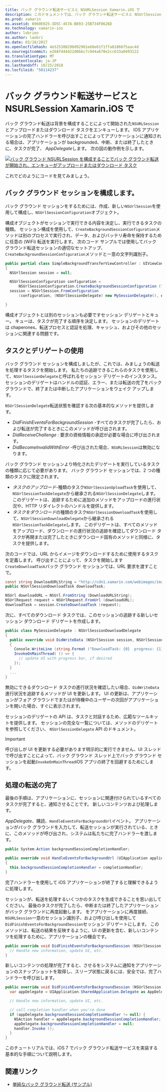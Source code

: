 ```yaml
---
title: バック グラウンド転送サービスと NSURLSession Xamarin.iOS で
description: このドキュメントでは、バック グラウンド転送サービスと NSUrlSession を使用して、大きなイメージのダウンロードを開始し、バック グラウンドでアプリを配置すると、そのダウンロードを続行する方法を説明するチュートリアルを提供します。
ms.prod: xamarin
ms.assetid: 6960E025-3D5C-457A-B893-25B734F8626D
ms.technology: xamarin-ios
author: lobrien
ms.author: laobri
ms.date: 03/18/2017
ms.openlocfilehash: 4e525388290d92901e68e61f1ffa81866f5aac4d
ms.sourcegitcommit: e268fd44422d0bbc7c944a678e2cc633a0493122
ms.translationtype: MT
ms.contentlocale: ja-JP
ms.lasthandoff: 10/25/2018
ms.locfileid: "50114237"
---
```

# <a name="background-transfer-and-nsurlsession-in-xamarinios"></a>バック グラウンド転送サービスと NSURLSession Xamarin.iOS で

バック グラウンド転送は背景を構成することによって開始された`NSURLSession`とアップロードまたはダウンロード タスクをエンキューします。 IOS アプリケーションの完了ハンドラーを呼び出すことによってアプリケーションに通知される場合は、アプリケーションが backgrounded、中断、または終了したときに、タスクが完了、 *AppDelegate*します。 次の図の動作例を示します。

 [![](background-transfer-walkthrough-images/transfer.png "バック グラウンド NSURLSession を構成することでバック グラウンド転送が開始され、エンキューがアップロードまたはダウンロード タスク")](background-transfer-walkthrough-images/transfer.png#lightbox)

これでどのようにコードを見てみましょう。

## <a name="configuring-a-background-session"></a>バック グラウンド セッションを構成します。

バック グラウンド セッションをするためには、作成、新しい`NSUrlSession`を使用して構成し、`NSUrlSessionConfiguration`オブジェクト。

構成オブジェクトがセッションで実行できる内容を決定し、実行できるタスクの種類。
セッション構成を使用して、`CreateBackgroundSessionConfiguration`メソッドは別のプロセスで実行され、データ、およびバッテリ寿命を保持するために任意の (WiFi) 転送を実行します。
次のコード サンプルでは使用してバック グラウンド転送セッションの適切なセットアップ、`CreateBackgroundSessionConfiguration`メソッドと一意の文字列識別子。

```csharp
public partial class SimpleBackgroundTransferViewController : UIViewController
{
  NSUrlSession session = null;

  NSUrlSessionConfiguration configuration =
      NSUrlSessionConfiguration.CreateBackgroundSessionConfiguration ("com.SimpleBackgroundTransfer.BackgroundSession");
  session = NSUrlSession.FromConfiguration
      (configuration, (NSUrlSessionDelegate) new MySessionDelegate(), new NSOperationQueue());

}
```

構成オブジェクトとは別のセッションも必要ですセッション デリゲートとキュー。
キューは、タスクが完了する順序を決定します。 セッションのデリゲートは chaperones、転送プロセスと認証を処理、キャッシュ、およびその他のセッションに関連する問題です。

## <a name="working-with-tasks-and-delegates"></a>タスクとデリゲートの使用

バック グラウンド セッションを構成しましたが、これでは、みましょうの転送を処理するタスクを開始します。 私たちの追跡できるこれらのタスクを使用して、`NSUrlSessionDelegate`と呼ばれるセッション デリゲートのインスタンス。 セッションのデリゲートはハンドルの認証、エラー、または転送の完了をバック グラウンドで、終了または中断したアプリケーションをウェイク アップします。

`NSUrlSessionDelegate`転送状態を確認する次の基本的なメソッドを提供します。

-  *DidFinishEventsForBackgroundSession* -すべてのタスクが完了したら、および転送が完了するときにこのメソッドが呼び出されます。
-  *DidReceiveChallenge* : 要求の資格情報の承認が必要な場合に呼び出されます。
-  *DidBecomeInvalidWithError* -呼び出された場合、`NSURLSession`は無効になります。


バック グラウンド セッションより特化されたデリゲートを実行しているタスクの種類に応じて必要があります。 バック グラウンド セッションでは、2 つの種類のタスクに限定されます。

-  *タスクのアップロード*-種類のタスク`NSUrlSessionUploadTask`を使用して、`NSUrlSessionTaskDelegate`から継承される`NSUrlSessionDelegate`します。 このデリゲートは、追跡するために追加のメソッドをアップロードの進行状況や、HTTP リダイレクトのハンドルを提供します。
-  *タスクをダウンロード*の種類のタスク`NSUrlSessionDownloadTask`を使用して、`NSUrlSessionDownloadDelegate`から継承される`NSUrlSessionTaskDelegate`します。 このデリゲートは、すべてのメソッドをアップロード、ダウンロードの進行状況の追跡を確認してダウンロード タスクが再開または完了したときにダウンロード固有のメソッドと同様に、タスクを提供します。


次のコードでは、URL からイメージをダウンロードするために使用するタスクを定義します。 呼び出すことによって、タスクを開始します`CreateDownloadTask`バック グラウンド セッションでは、URL 要求を渡すことで。

```csharp
const string DownloadURLString = "http://cdn1.xamarin.com/webimages/images/xamarin.png";
public NSUrlSessionDownloadTask downloadTask;

NSUrl downloadURL = NSUrl.FromString (DownloadURLString);
NSUrlRequest request = NSUrlRequest.FromUrl (downloadURL);
downloadTask = session.CreateDownloadTask (request);
```

次に、すべてのダウンロード タスクでは、このセッションの追跡する新しいセッション ダウンロード デリゲートを作成します。

```csharp
public class MySessionDelegate : NSUrlSessionDownloadDelegate
{
  public override void DidWriteData (NSUrlSession session, NSUrlSessionDownloadTask downloadTask, long bytesWritten, long totalBytesWritten, long totalBytesExpectedToWrite)
  {
    Console.WriteLine (string.Format ("DownloadTask: {0}  progress: {1}", downloadTask, progress));
    InvokeOnMainThread( () => {
      // update UI with progress bar, if desired
    });
  }
  ...
}
```

無効にできるダウンロード タスクの進行状況を確認したい場合、`DidWriteData`進行状況を追跡するメソッドが UI を更新します。 UI の更新は、アプリケーションがフォア グラウンドでまたはが待機中のユーザーの次回がアプリケーションを開いた場合、すぐに表示されます。

セッションのデリゲートの API は、タスクと対話するため、広範なツールキットを提供します。 セッションの完全な一覧については、メソッドのデリゲートを参照してください、 `NSUrlSessionDelegate` API のドキュメント。

> [!IMPORTANT]
> 呼び出しが UI を更新する必要があります明示的に実行できません、UI スレッドで呼び出すことによって、バック グラウンド スレッド上でバック グラウンド セッションを起動`InvokeOnMainThread`iOS アプリの終了を回避するためにします。 


## <a name="handling-transfer-completion"></a>処理の転送の完了

最後の手順は、アプリケーションに、セッションに関連付けられているすべてのタスクが完了すると、通知させることです。 新しいコンテンツおよび処理します。

*AppDelegate*、購読、`HandleEventsForBackgroundUrl`イベント。 アプリケーションがバック グラウンドを入力して、転送セッションが実行されている、ときに、このメソッドが呼び出され、システムは私たちに完了ハンドラーを渡します。

```csharp
public System.Action backgroundSessionCompletionHandler;

public override void HandleEventsForBackgroundUrl (UIApplication application, string sessionIdentifier, System.Action completionHandler)
{
  this.backgroundSessionCompletionHandler = completionHandler;
}
```

完了ハンドラーを使用して iOS アプリケーションが終了すると理解できるように処理します。

セッションが、転送を処理するいくつかのタスクを生成できることを思い出してください。 最後のタスクが完了したら、中断または終了したアプリケーションがバック グラウンドに再度起動します。 をアプリケーションに再度接続、`NSURLSession`一意のセッション識別子、および呼び出しを使用して`DidFinishEventsForBackgroundSession`セッション デリゲートにします。 このメソッドは、転送の結果を反映するように、UI の更新を含む、新しいコンテンツを処理するために、アプリケーションの機会です。

```csharp
public override void DidFinishEventsForBackgroundSession (NSUrlSession session) {
  // Handle new information, update UI, etc.
}
```

新しいコンテンツの処理が完了すると、させるをシステムに通知をアプリケーションのスナップショットを取得し、スリープ状態に戻るには、安全では、完了ハンドラーを呼び出します。

```csharp
public override void DidFinishEventsForBackgroundSession (NSUrlSession session) {
  var appDelegate = UIApplication.SharedApplication.Delegate as AppDelegate;

  // Handle new information, update UI, etc.

  // call completion handler when you're done
  if (appDelegate.backgroundSessionCompletionHandler != null) {
    NSAction handler = appDelegate.backgroundSessionCompletionHandler;
    appDelegate.backgroundSessionCompletionHandler = null;
    handler.Invoke ();
  }
}
```

このチュートリアルでは、iOS 7 でバック グラウンド転送サービスを実装する基本的な手順について説明します。



## <a name="related-links"></a>関連リンク

- [単純なバック グラウンド転送 (サンプル)](https://developer.xamarin.com/samples/monotouch/SimpleBackgroundTransfer/)
